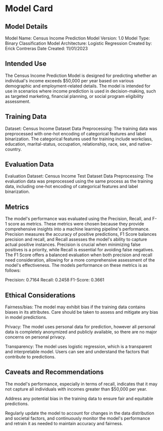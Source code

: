 # Model Card

## Model Details
Model Name: Census Income Prediction Model
Version: 1.0
Model Type: Binary Classification
Model Architecture: Logistic Regression
Created by: Erick Contreras
Date Created: 11/01/2023

## Intended Use
The Census Income Prediction Model is designed for predicting whether an individual's income exceeds $50,000 per year based on various demographic and employment-related details. The model is intended for use in scenarios where income prediction is used in decision-making, such as targeted marketing, financial planning, or social program eligibility assessment.


## Training Data
Dataset: Census Income Dataset
Data Preprocessing: The training data was preprocessed with one-hot encoding of categorical features and label binarization. The categorical features used for training include workclass, education, marital-status, occupation, relationship, race, sex, and native-country.


## Evaluation Data
Evaluation Dataset: Census Income Test Dataset
Data Preprocessing: The evaluation data was preprocessed using the same process as the training data, including one-hot encoding of categorical features and label binarization.


## Metrics
The model's performance was evaluated using the Precision, Recall, and F-1 score as metrics.
These metrics were chosen because they provide comprehensive insights into a machine learning pipeline's performance. Precision measures the accuracy of positive predictions, F1 Score balances precision and recall, and Recall assesses the model's ability to capture actual positive instances. Precision is crucial when minimizing false positives is a priority, while Recall is essential for avoiding false negatives. The F1 Score offers a balanced evaluation when both precision and recall need consideration, allowing for a more comprehensive assessment of the model's effectiveness.  The models performance on these metrics is as follows:

Precision: 0.7164
Recall: 0.2458
F1-Score: 0.3661

## Ethical Considerations
Fairness/bias: The model may exhibit bias if the training data contains biases in its attributes. Care should be taken to assess and mitigate any bias in model predictions.

Privacy: The model uses personal data for prediction, however all personal data is completely anonymized and publicly available, so there are no major concerns on personal privacy.

Transparency: The model uses logistic regression, which is a transparent and interpretable model. Users can see and understand the factors that contribute to predictions.


## Caveats and Recommendations
The model's performance, especially in terms of recall, indicates that it may not capture all individuals with incomes greater than $50,000 per year.

Address any potential bias in the training data to ensure fair and equitable predictions.

Regularly update the model to account for changes in the data distribution and societal factors, and continuously monitor the model's performance and retrain it as needed to maintain accuracy and fairness.